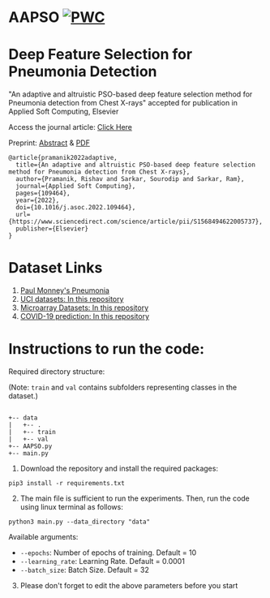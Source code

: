 # AAPSO [![PWC](https://img.shields.io/endpoint.svg?url=https://paperswithcode.com/badge/an-adaptive-and-altruistic-pso-based-deep/classification-on-chest-x-ray-images)](https://paperswithcode.com/sota/classification-on-chest-x-ray-images?p=an-adaptive-and-altruistic-pso-based-deep)
# Deep Feature Selection for Pneumonia Detection
"An adaptive and altruistic PSO-based deep feature selection method for Pneumonia detection from Chest X-rays" accepted for publication in Applied Soft Computing, Elsevier

Access the journal article: [Click Here](https://www.sciencedirect.com/science/article/pii/S1568494622005737)

Preprint: [Abstract](https://arxiv.org/abs/2208.03558) & [PDF](https://arxiv.org/pdf/2208.03558)
```
@article{pramanik2022adaptive,
  title={An adaptive and altruistic PSO-based deep feature selection method for Pneumonia detection from Chest X-rays},
  author={Pramanik, Rishav and Sarkar, Sourodip and Sarkar, Ram},
  journal={Applied Soft Computing},
  pages={109464},
  year={2022},
  doi={10.1016/j.asoc.2022.109464},
  url={https://www.sciencedirect.com/science/article/pii/S1568494622005737},
  publisher={Elsevier}
}
```
# Dataset Links
1. [Paul Monney's Pneumonia](https://www.kaggle.com/paultimothymooney/chest-xray-pneumonia)
2. [UCI datasets: In this repository](https://github.com/rishavpramanik/AAPSO/tree/main/data/UCIcsv)
3. [Microarray Datasets: In this repository](https://github.com/rishavpramanik/AAPSO/tree/main/data/MicroarrayCsv)
4. [COVID-19 prediction: In this repository](https://github.com/rishavpramanik/AAPSO/tree/main/data/COVIDcsv)

# Instructions to run the code:

Required directory structure:

(Note: ``train`` and ``val`` contains subfolders representing classes in the dataset.)

```

+-- data
|   +-- .
|   +-- train
|   +-- val
+-- AAPSO.py
+-- main.py

```
1. Download the repository and install the required packages:
```
pip3 install -r requirements.txt
```
2. The main file is sufficient to run the experiments.
Then, run the code using linux terminal as follows:

```
python3 main.py --data_directory "data"
```

Available arguments:
- `--epochs`: Number of epochs of training. Default = 10
- `--learning_rate`: Learning Rate. Default = 0.0001
- `--batch_size`: Batch Size. Default = 32

3. Please don't forget to edit the above parameters before you start
